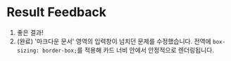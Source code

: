 # Result Feedback

1. 좋은 결과!
2. (완료) '마크다운 문서' 영역의 입력창이 넘치던 문제를 수정했습니다. 전역에 `box-sizing: border-box;`를 적용해 카드 너비 안에서 안정적으로 렌더링됩니다.

